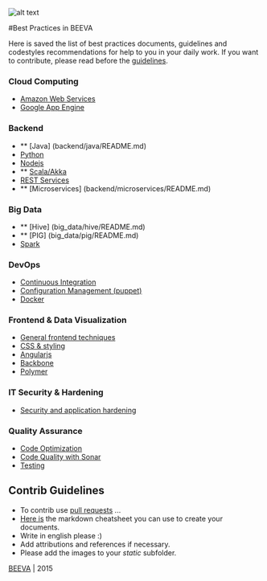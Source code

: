 ![alt text](https://github.com/beeva/beeva-best-practices/blob/master/static/horizontal-beeva-logo.png "BEEVA")

#Best Practices in BEEVA

Here is saved the list of best practices documents, guidelines and codestyles recommendations for help to you in your daily work. If you want to contribute, please read before the [guidelines](#contrib-guidelines).

### Cloud Computing
* [Amazon Web Services](cloud/aws/README.md)
* [Google App Engine](cloud/gae/README.md)

### Backend
* ** [Java] (backend/java/README.md)
* [Python](backend/python/README.md)
* [Nodejs](backend/nodejs/README.md)
* ** [Scala/Akka](backend/akka/README.md)
* [REST Services](backend/rest/README.md)
* ** [Microservices] (backend/microservices/README.md)

### Big Data
* ** [Hive] (big_data/hive/README.md)
* ** [PIG] (big_data/pig/README.md)
* [Spark](big_data/spark/README.md)

### DevOps
* [Continuous Integration](devops/continuous_integration/README.md)
* [Configuration Management (puppet)](devops/configuration_management/README.md)
* [Docker](devops/docker/README.md)

### Frontend & Data Visualization
* [General frontend techniques](frontend/general/README.md)
* [CSS & styling](frontend/styling/README.md)
* [Angularjs](frontend/angular/README.md)
* [Backbone](frontend/backbone/README.md)
* [Polymer](frontend/polymer/README.md)

### IT Security & Hardening
* [Security and application hardening](it_security/security_hardening/README.md)

### Quality Assurance
* [Code Optimization](qa_testing/code_optimization/README.md)
* [Code Quality with Sonar](qa_testing/sonar/README.md)
* [Testing](qa_testing/testing/README.md)


## Contrib Guidelines
* To contrib use [pull requests](https://help.github.com/articles/using-pull-requests/) ...
* [Here is](https://github.com/adam-p/markdown-here/wiki/Markdown-Cheatsheet) the markdown cheatsheet you can use to create your documents.
* Write in english please :)
* Add attributions and references if necessary.
* Please add the images to your *static* subfolder.

[BEEVA](http://www.beeva.com) | 2015
